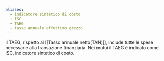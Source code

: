 ```yaml
---
aliases:
  - indicatore sintetico di costo
  - ISC
  - TAEG
  - tasso annuale effettivo grezzo
---
```

Il TAEG, rispetto al [[Tasso annuale netto(TAN)]], include tutte le spese necessarie alla transazione finanziaria.
Nei mutui il TAEG è indicato come ISC, indicatore sintetico di costo.